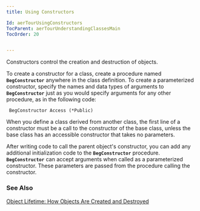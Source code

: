 ```yaml
---
title: Using Constructors

Id: aerTourUsingConstructors
TocParent: aerTourUnderstandingClassesMain
TocOrder: 20


---
```


Constructors control the creation and destruction of objects. 

To create a constructor for a class, create a procedure named **```BegConstructor```** anywhere in the class definition. To create a parameterized constructor, specify the names and data types of arguments to **```BegConstructor```** just as you would specify arguments for any other procedure, as in the following code: 

```
 BegConstructor Access (*Public)
```

When you define a class derived from another class, the first line of a constructor must be a call to the constructor of the base class, unless the base class has an accessible constructor that takes no parameters. 

After writing code to call the parent object's constructor, you can add any additional initialization code to the **```BegConstructor```** procedure. **```BegConstructor```** can accept arguments when called as a parameterized constructor. These parameters are passed from the procedure calling the constructor. 

### See Also
[Object Lifetime: How Objects Are Created and Destroyed](ecrTourObjectLifetime.html) 
